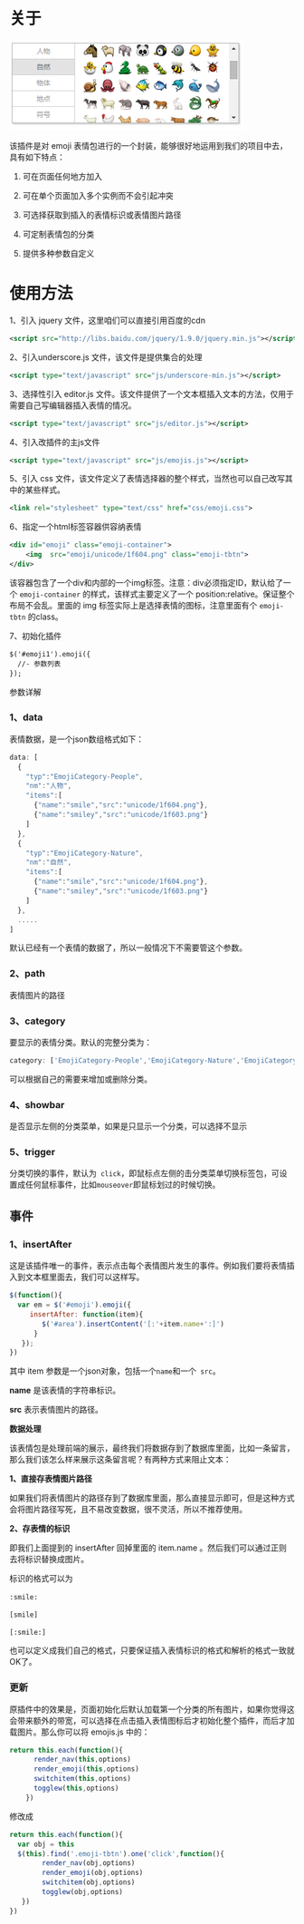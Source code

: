 # 关于 
![demo](https://github.com/awesomes-cn/emoji/blob/master/images/demo.png?raw=true)

该插件是对 emoji 表情包进行的一个封装，能够很好地运用到我们的项目中去，具有如下特点：

1. 可在页面任何地方加入

2. 可在单个页面加入多个实例而不会引起冲突

3. 可选择获取到插入的表情标识或表情图片路径

4. 可定制表情包的分类

5. 提供多种参数自定义

# 使用方法

1、引入 jquery 文件，这里咱们可以直接引用百度的cdn
``` xml
<script src="http://libs.baidu.com/jquery/1.9.0/jquery.min.js"></script>
```
2、引入underscore.js 文件，该文件是提供集合的处理
``` xml
<script type="text/javascript" src="js/underscore-min.js"></script>
```
3、选择性引入 editor.js 文件。该文件提供了一个文本框插入文本的方法，仅用于需要自己写编辑器插入表情的情况。
``` xml
<script type="text/javascript" src="js/editor.js"></script>
```
4、引入改插件的主js文件
``` xml
<script type="text/javascript" src="js/emojis.js"></script>
```
5、引入 css 文件，该文件定义了表情选择器的整个样式，当然也可以自己改写其中的某些样式。
``` xml
<link rel="stylesheet" type="text/css" href="css/emoji.css">
```
6、指定一个html标签容器供容纳表情
``` xml
<div id="emoji" class="emoji-container">
    <img  src="emoji/unicode/1f604.png" class="emoji-tbtn">
</div>
```
该容器包含了一个div和内部的一个img标签。注意：div必须指定ID，默认给了一个 `emoji-container` 的样式，该样式主要定义了一个 position:relative。保证整个布局不会乱。里面的 img 标签实际上是选择表情的图标，注意里面有个 `emoji-tbtn` 的class。

7、初始化插件
``` xml
$('#emoji1').emoji({
  //- 参数列表
});
```
参数详解

### 1、data

表情数据，是一个json数组格式如下：
``` javascript
data: [
  {
    "typ":"EmojiCategory-People",
    "nm":"人物",
    "items":[
      {"name":"smile","src":"unicode/1f604.png"},
      {"name":"smiley","src":"unicode/1f603.png"}
    ]
  },
  {
    "typ":"EmojiCategory-Nature",
    "nm":"自然",
    "items":[
      {"name":"smile","src":"unicode/1f604.png"},
      {"name":"smiley","src":"unicode/1f603.png"}
    ]
  },
  .....
]
```
默认已经有一个表情的数据了，所以一般情况下不需要管这个参数。

###  2、path

表情图片的路径

###  3、category

要显示的表情分类。默认的完整分类为：
``` javascript
category: ['EmojiCategory-People','EmojiCategory-Nature','EmojiCategory-Objects','EmojiCategory-Places','EmojiCategory-Symbols']
```
可以根据自己的需要来增加或删除分类。

### 4、showbar

是否显示左侧的分类菜单，如果是只显示一个分类，可以选择不显示

###  5、trigger

分类切换的事件，默认为` click`，即鼠标点左侧的击分类菜单切换标签包，可设置成任何鼠标事件，比如` mouseover `即鼠标划过的时候切换。

## 事件

###  1、insertAfter

这是该插件唯一的事件，表示点击每个表情图片发生的事件。例如我们要将表情插入到文本框里面去，我们可以这样写。
``` javascript
$(function(){
  var em = $('#emoji').emoji({
     insertAfter: function(item){
        $('#area').insertContent('[:'+item.name+':]')
      }
   });
})
```
其中 item 参数是一个json对象，包括一个` name `和一个` src`。

**name** 是该表情的字符串标识。

**src** 表示表情图片的路径。

 **数据处理**

该表情包是处理前端的展示，最终我们将数据存到了数据库里面，比如一条留言，那么我们该怎么样来展示这条留言呢？有两种方式来阻止文本：

**1、直接存表情图片路径**

如果我们将表情图片的路径存到了数据库里面，那么直接显示即可，但是这种方式会将图片路径写死，且不易改变数据，很不灵活，所以不推荐使用。

**2、存表情的标识**

即我们上面提到的 insertAfter 回掉里面的 item.name 。然后我们可以通过正则去将标识替换成图片。

标识的格式可以为

`:smile:`

`[smile]`

`[:smile:]`

也可以定义成我们自己的格式，只要保证插入表情标识的格式和解析的格式一致就OK了。

###  更新

原插件中的效果是，页面初始化后默认加载第一个分类的所有图片，如果你觉得这会带来额外的带宽，可以选择在点击插入表情图标后才初始化整个插件，而后才加载图片。那么你可以将 emojis.js 中的：
``` javascript
return this.each(function(){
      render_nav(this,options)
      render_emoji(this,options)
      switchitem(this,options)
      togglew(this,options)
    })
```
修改成
``` javascript
return this.each(function(){
  var obj = this
  $(this).find('.emoji-tbtn').one('click',function(){
        render_nav(obj,options)
        render_emoji(obj,options)
        switchitem(obj,options)
        togglew(obj,options)
   })
})
```
